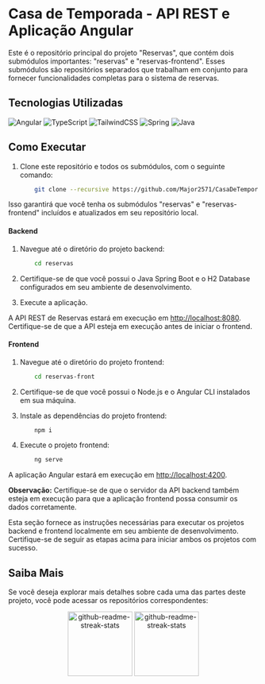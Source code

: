 # Casa de Temporada - API REST e Aplicação Angular

Este é o repositório principal do projeto "Reservas", que contém dois submódulos importantes: "reservas" e "reservas-frontend". Esses submódulos são repositórios separados que trabalham em conjunto para fornecer funcionalidades completas para o sistema de reservas.

## Tecnologias Utilizadas

![Angular](https://img.shields.io/badge/angular-0D1117.svg?style=for-the-badge&logo=angular&logoColor=DD0031&labelColor=0D1117)
![TypeScript](https://img.shields.io/badge/typescript-0D1117.svg?style=for-the-badge&logo=typescript&logoColor=23007ACC&labelColor=0D1117)
![TailwindCSS](https://img.shields.io/badge/tailwindcss-0D1117.svg?style=for-the-badge&logo=tailwind-css&logoColor=2338B2AC&labelColor=0D1117)
![Spring](https://img.shields.io/badge/spring-0D1117.svg?style=for-the-badge&logo=spring&logoColor=236DB33F&labelColor=0D1117)
![Java](https://img.shields.io/badge/Java-0D1117?logo=openjdk&logoColor=ED8B00&style=for-the-badge)


## Como Executar

1. Clone este repositório e todos os submódulos, com o seguinte comando:

	```bash
		git clone --recursive https://github.com/Major2571/CasaDeTemporadaIBM.git
	```
Isso garantirá que você tenha os submódulos "reservas" e "reservas-frontend" incluídos e atualizados em seu repositório local.

#### Backend
1. Navegue até o diretório do projeto backend:

	```bash
		cd reservas
	```
3.  Certifique-se de que você possui o Java Spring Boot e o H2 Database configurados em seu ambiente de desenvolvimento.
4.  Execute a aplicação.

A API REST de Reservas estará em execução em [http://localhost:8080](http://localhost:8080/). Certifique-se de que a API esteja em execução antes de iniciar o frontend.

#### Frontend

1. Navegue até o diretório do projeto frontend:
 
	```bash
		cd reservas-front
	```
3.  Certifique-se de que você possui o Node.js e o Angular CLI instalados em sua máquina.
    
4.  Instale as dependências do projeto frontend:
	```bash
		npm i
	```
    
5.  Execute o projeto frontend:
	```bash
		ng serve
	```

A aplicação Angular estará em execução em [http://localhost:4200](http://localhost:4200/).

**Observação:** Certifique-se de que o servidor da API backend também esteja em execução para que a aplicação frontend possa consumir os dados corretamente.

Esta seção fornece as instruções necessárias para executar os projetos backend e frontend localmente em seu ambiente de desenvolvimento. Certifique-se de seguir as etapas acima para iniciar ambos os projetos com sucesso.

## Saiba Mais

Se você deseja explorar mais detalhes sobre cada uma das partes deste projeto, você pode acessar os repositórios correspondentes:
<div align="center">
  <a href="https://github.com/Major2571/reservas"><img height="130" src="https://denvercoder1-github-readme-stats.vercel.app/api/pin/?username=Major2571&repo=reservas&show_icons=true&count_private=true&hide_border=true&title_color=FD6767&icon_color=9A1A27&text_color=c9d1d9&bg_color=0d1117" alt="github-readme-streak-stats"></a>
  <a href="https://github.com/Major2571/reservas-front"><img height="130" src="https://denvercoder1-github-readme-stats.vercel.app/api/pin/?username=Major2571&repo=reservas-front&show_icons=true&count_private=true&hide_border=true&title_color=FD6767&icon_color=9A1A27&text_color=c9d1d9&bg_color=0d1117" alt="github-readme-streak-stats"></a>
</div>
